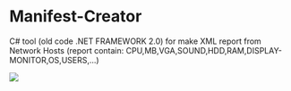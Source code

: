 # Manifest-Creator
C# tool (old code .NET FRAMEWORK 2.0) for make XML report from Network Hosts (report contain: CPU,MB,VGA,SOUND,HDD,RAM,DISPLAY-MONITOR,OS,USERS,...)

<p><a href="https://hits.seeyoufarm.com"><img src="https://hits.seeyoufarm.com/api/count/incr/badge.svg?url=https://github.com/DamonMohammadbagher/Manifest-Creator"/></a></p>
